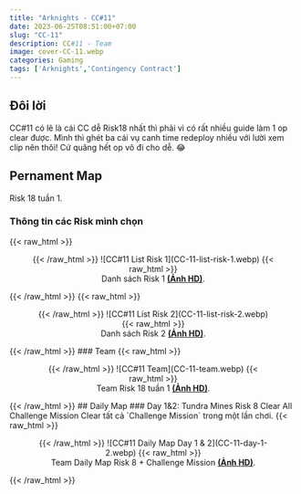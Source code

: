 ```yaml
---
title: "Arknights - CC#11"
date: 2023-06-25T08:51:00+07:00
slug: "CC-11"
description: CC#11 - Team
image: cover-CC-11.webp
categories: Gaming
tags: ['Arknights','Contingency Contract']
---
```

## Đôi lời  
CC#11 có lẽ là cái CC dễ Risk18 nhất thì phải vì có rất nhiều guide làm 1 op clear được. Mình thì ghét ba cái vụ canh time redeploy nhiều với lười xem clip nên thôi! Cứ quăng hết op vô đi cho dễ. 😂 
## Pernament Map
Risk 18 tuần 1.
### Thông tin các Risk mình chọn
{{< raw_html >}}  
<figure align="center">{{< /raw_html >}}
![CC#11 List Risk 1](CC-11-list-risk-1.webp)
{{< raw_html >}}  
<figcaption>Danh sách Risk 1 <a class="link" href="https://i.imgur.com/E6uNq6Q.png" target="_blank" rel="noopener"><b>(Ảnh HD)</b></a>.</figcaption>
</figure>{{< /raw_html >}}
{{< raw_html >}}  
<figure align="center">{{< /raw_html >}}
![CC#11 List Risk 2](CC-11-list-risk-2.webp)
{{< raw_html >}}  
<figcaption>Danh sách Risk 2 <a class="link" href="https://i.imgur.com/wqSu7eN.png" target="_blank" rel="noopener"><b>(Ảnh HD)</b></a>.</figcaption>
</figure>{{< /raw_html >}}
### Team  
{{< raw_html >}}  
<figure align="center">{{< /raw_html >}}
![CC#11 Team](CC-11-team.webp)
{{< raw_html >}}  
<figcaption>Team Risk 18 tuần 1 <a class="link" href="https://i.imgur.com/ee8Luxu.jpg" target="_blank" rel="noopener"><b>(Ảnh HD)</b></a>.</figcaption>
</figure>{{< /raw_html >}}
## Daily Map  
### Day 1&2: Tundra Mines Risk 8 Clear All Challenge Mission  
Clear tất cả `Challenge Mission` trong một lần chơi.  
{{< raw_html >}}  
<figure align="center">{{< /raw_html >}}
![CC#11 Daily Map Day 1 & 2](CC-11-day-1-2.webp)
{{< raw_html >}}  
<figcaption>Team Daily Map Risk 8 + Challenge Mission <a class="link" href="https://i.imgur.com/jeBFM9w.png" target="_blank" rel="noopener"><b>(Ảnh HD)</b></a>.</figcaption>
</figure>{{< /raw_html >}}
